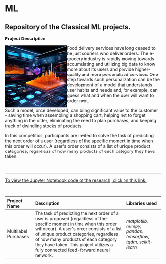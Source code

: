 # ML <a id='purchases'></a>
## Repository of the Classical ML projects.

<b>Project Description</b>

<img src="https://github.com/DimaDoesCode/ML_DL_Multilabel_Prediction/blob/master/ND_multy_p.png" width="200" height="200" align="left"/>


Food delivery services have long ceased to be just couriers who deliver orders. The e-grocery industry is rapidly moving towards accumulating and utilizing big data to know more about its users and provide higher-quality and more personalized services. One step towards such personalization can be the development of a model that understands user habits and needs and, for example, can guess what and when the user will want to order next.

Such a model, once developed, can bring significant value to the customer - saving time when assembling a shopping cart, helping not to forget anything in the order, eliminating the need to plan purchases, and keeping track of dwindling stocks of products.

In this competition, participants are invited to solve the task of predicting the next order of a user (regardless of the specific moment in time when this order will occur). A user's order consists of a list of unique product categories, regardless of how many products of each category they have taken.

<br>

---

<a href="https://github.com/DimaDoesCode/ML_DL_Multilabel_Prediction/blob/master/NP_Multilable_Classification.ipynb"> To view the Jupyter Notebook code of the research, click on this link.</a><br>

<br>


| Project Name | Description | Libraries used |
| :---------------------- | :---------------------- | :---------------------- |
| Multilabel Purchases | The task of predicting the next order of a user is proposed (regardless of the specific moment in time when this order will occur). A user's order consists of a list of unique product categories, regardless of how many products of each category they have taken. This project utilizes a fully connected feed-forward neural network. | *matplotlib, numpy, pandas, tensorflow, tqdm, scikit-learn* |